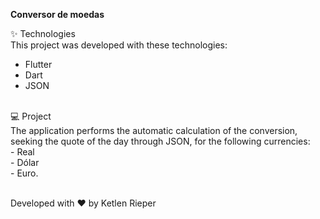 <b>Conversor de moedas</b>

✨ Technologies<br>
This project was developed with these technologies:
<ul>
  <li>Flutter</li>
  <li>Dart</li>
  <li>JSON</li>
</ul>
<br>
💻 Project <br>
The application performs the automatic calculation of the conversion, seeking the quote of the day through JSON, for the following currencies: <br>
 - Real <br>
 - Dólar <br>
 - Euro. <br><br>

Developed with ♥ by  Ketlen Rieper


